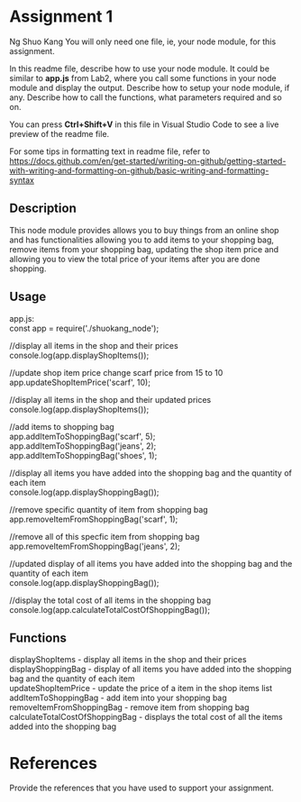 # Assignment 1

Ng Shuo Kang
You will only need one file, ie, your node module, for this assignment.

In this readme file, describe how to use your node module. It could be similar to **app.js** from Lab2, where you call some functions in your node module and display the output. Describe how to setup your node module, if any. Describe how to call the functions, what parameters required and so on.

You can press **Ctrl+Shift+V** in this file in Visual Studio Code to see a live preview of the readme file.

For some tips in formatting text in readme file, refer to https://docs.github.com/en/get-started/writing-on-github/getting-started-with-writing-and-formatting-on-github/basic-writing-and-formatting-syntax

## Description 

This node module provides allows you to buy things from an online shop and has functionalities allowing you to add items to your shopping bag, remove items from your shopping bag, updating the shop item price and allowing you to view the total price of your items after you are done shopping.

## Usage

app.js: <br>
const app = require('./shuokang_node');

//display all items in the shop and their prices <br>
console.log(app.displayShopItems());

//update shop item price change scarf price from 15 to 10 <br>
app.updateShopItemPrice('scarf', 10);

//display all items in the shop and their updated prices <br>
console.log(app.displayShopItems());

//add items to shopping bag <br>
app.addItemToShoppingBag('scarf', 5); <br>
app.addItemToShoppingBag('jeans', 2); <br>
app.addItemToShoppingBag('shoes', 1); <br>

//display all items you have added into the shopping bag and the quantity of each item <br>
console.log(app.displayShoppingBag());

//remove specific quantity of item from shopping bag <br>
app.removeItemFromShoppingBag('scarf', 1);

//remove all of this specfic item from shopping bag <br>
app.removeItemFromShoppingBag('jeans', 2);

//updated display of all items you have added into the shopping bag and the quantity of each item <br>
console.log(app.displayShoppingBag());

//display the total cost of all items in the shopping bag <br>
console.log(app.calculateTotalCostOfShoppingBag());

## Functions
displayShopItems - display all items in the shop and their prices <br>
displayShoppingBag - display of all items you have added into the shopping bag and the quantity of each item <br>
updateShopItemPrice -  update the price of a item in the shop items list <br>
addItemToShoppingBag - add item into your shopping bag <br>
removeItemFromShoppingBag - remove item from shopping bag <br>
calculateTotalCostOfShoppingBag - displays the total cost of all the items added into the shopping bag

# References
Provide the references that you have used to support your assignment. 